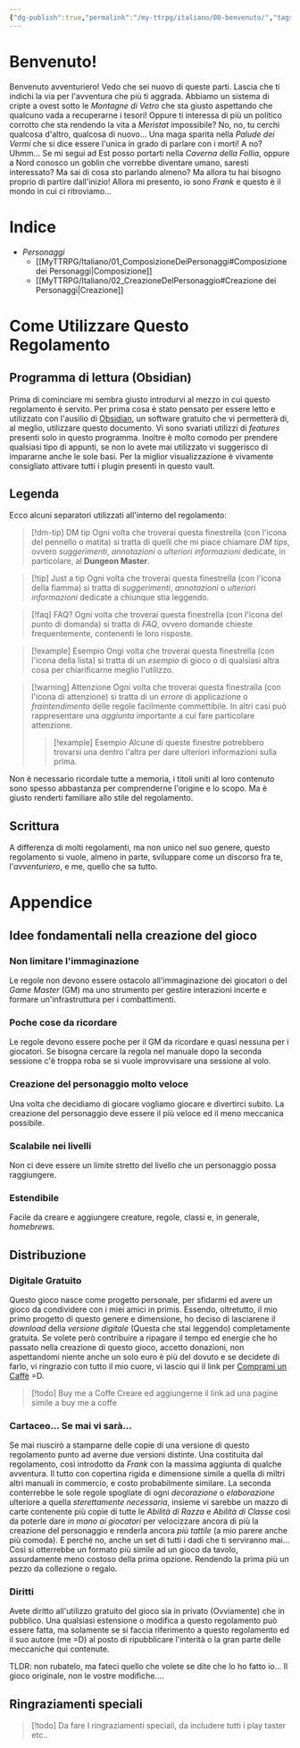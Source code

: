 ```yaml
---
{"dg-publish":true,"permalink":"/my-ttrpg/italiano/00-benvenuto/","tags":["gardenEntry"]}
---
```


# Benvenuto!
Benvenuto avventuriero! Vedo che sei nuovo di queste parti. Lascia che ti indichi la via per l'avventura che più ti aggrada. Abbiamo un sistema di cripte a ovest sotto le *Montagne di Vetro* che sta giusto aspettando che qualcuno vada a recuperarne i tesori! Oppure ti interessa di più un politico corrotto che sta rendendo la vita a *Meristat* impossibile? No, no, tu cerchi qualcosa d'altro, qualcosa di nuovo... Una maga sparita nella *Palude dei Vermi* che si dice essere l'unica in grado di parlare con i morti! A no? Uhmm... Se mi segui ad Est posso portarti nella *Caverna della Follia*, oppure a Nord conosco un goblin che vorrebbe diventare umano, saresti interessato? Ma sai di cosa sto parlando almeno? Ma allora tu hai bisogno proprio di partire dall'inizio!
Allora mi presento, io sono *Frank* e questo è il mondo in cui ci ritroviamo...

# Indice
- *Personaggi*
	- [[MyTTRPG/Italiano/01_ComposizioneDeiPersonaggi#Composizione dei Personaggi\|Composizione]]
	- [[MyTTRPG/Italiano/02_CreazioneDelPersonaggio#Creazione dei Personaggi\|Creazione]]


# Come Utilizzare Questo Regolamento
## Programma di lettura (Obsidian)
Prima di cominciare mi sembra giusto introdurvi al mezzo in cui questo regolamento è servito.
Per prima cosa è stato pensato per essere letto e utilizzato con l'ausilio di [Obsidian](https://obsidian.md), un software gratuito che vi permetterà di, al meglio, utilizzare questo documento. Vi sono svariati utilizzi di *features* presenti solo in questo programma. Inoltre è molto comodo per prendere qualsiasi tipo di appunti, se non lo avete mai utilizzato vi suggerisco di impararne anche le sole basi.
Per la miglior visualizzazione è vivamente consigliato attivare tutti i plugin presenti in questo vault.

## Legenda
Ecco alcuni separatori utilizzati all'interno del regolamento:
>[!dm-tip] DM tip
>Ogni volta che troverai questa finestrella (con l'icona del pennello o matita) si tratta di quelli che mi piace chiamare *DM tips*, ovvero *suggerimenti*, *annotazioni* o *ulteriori informazioni* dedicate, in particolare, al **Dungeon Master**.

>[!tip] Just a tip
>Ogni volta che troverai questa finestrella (con l'icona della fiamma) si tratta di _suggerimenti_, _annotazioni_ o _ulteriori informazioni_ dedicate a chiunque stia leggendo.

> [!faq] FAQ?
> Ogni volta che troverai questa finestrella (con l'icona del punto di domanda) si tratta di *FAQ*, ovvero domande chieste frequentemente, contenenti le loro risposte.

>[!example] Esempio
>Ongi volta che troverai questa finestrella (con l'icona della lista) si tratta di un *esempio* di gioco o di qualsiasi altra cosa per chiarificarne meglio l'utilizzo.

>[!warning] Attenzione
>Ogni volta che troverai questa finestralla (con l'icona di attenzione) si tratta di un *errore* di applicazione o *fraintendimento* delle regole facilmente commettibile. 
>In altri casi può rappresentare una *aggiunta* importante a cui fare particolare attenzione.
> >[!example] Esempio
> >Alcune di queste finestre potrebbero trovarsi una dentro l'altra per dare ulteriori informazioni sulla prima.

Non è necessario ricordale tutte a memoria, i titoli uniti al loro contenuto sono spesso abbastanza per comprenderne l'origine e lo scopo. Ma è giusto renderti familiare allo stile del regolamento.

## Scrittura
A differenza di molti regolamenti, ma non unico nel suo genere, questo regolamento si vuole, almeno in parte, sviluppare come un discorso fra te, l'*avventuriero*, e me, quello che sa tutto.

# Appendice
## Idee fondamentali nella creazione del gioco
### Non limitare l'immaginazione
Le regole non devono essere ostacolo all'immaginazione dei giocatori o del *Game Master* (GM) ma uno strumento per gestire interazioni incerte e formare un'infrastruttura per i combattimenti.

### Poche cose da ricordare
Le regole devono essere poche per il GM da ricordare e quasi nessuna per i giocatori. Se bisogna cercare la regola nel manuale dopo la seconda sessione c'è troppa roba se si vuole improvvisare una sessione al volo.

### Creazione del personaggio molto veloce
Una volta che decidiamo di giocare vogliamo giocare e divertirci subito. La creazione del personaggio deve essere il più veloce ed il meno meccanica possibile.

### Scalabile nei livelli
Non ci deve essere un limite stretto del livello che un personaggio possa raggiungere.

### Estendibile
Facile da creare e aggiungere creature, regole, classi e, in generale, *homebrews*.

## Distribuzione
### Digitale Gratuito
Questo gioco nasce come progetto personale, per sfidarmi ed avere un gioco da condividere con i miei amici in primis.
Essendo, oltretutto, il mio primo progetto di questo genere e dimensione, ho deciso di lasciarene il *download* della *versione digitale* (Questa che stai leggendo) completamente gratuita.
Se volete però contribuire a ripagare il tempo ed energie che ho passato nella creazione di questo gioco, accetto donazioni, non aspettandomi niente anche un solo euro è più del dovuto e se decidete di farlo, vi ringrazio con tutto il mio cuore, vi lascio qui il link per [Comprami un Caffè]() =D.
>[!todo] Buy me a Coffe
>Creare ed aggiungerne il link ad una pagine simile a buy me a coffe

### Cartaceo... Se mai vi sarà...
Se mai riuscirò a stamparne delle copie di una versione di questo regolamento punto ad averne due versioni distinte. Una costituita dal regolamento, così introdotto da *Frank* con la massima aggiunta di qualche avventura. Il tutto con copertina rigida e dimensione simile a quella di miltri altri manuali in commercio, e costo probabilmente similare. La seconda conterrebbe le sole regole spogliate di ogni *decorazione* o *elaborazione* ulteriore a quella *sterettamente necessaria*, insieme vi sarebbe un mazzo di carte contenente più copie di tutte le *Abilità di Razza* e *Abilità di Classe* così da poterle dare *in mano ai giocatori* per velocizzare ancora di più la creazione del personaggio e renderla ancora *più tattile* (a mio parere anche più comoda). E perché no, anche un set di tutti i dadi che ti serviranno mai... Così si otterrebbe un formato più simile ad un gioco da tavolo, assurdamente meno costoso della prima opzione. Rendendo la prima più un pezzo da collezione o regalo.

### Diritti
Avete diritto all'utilizzo gratuito del gioco sia in privato (Ovviamente) che in pubblico.
Una qualsiasi estensione o modifica a questo regolamento può essere fatta, ma solamente se si faccia riferimento a questo regolamento ed il suo autore (me =D) al posto di ripubblicare l'interità o la gran parte delle meccaniche qui contenute.

TLDR: non rubatelo, ma fateci quello che volete se dite che lo ho fatto io... Il gioco originale, non le vostre modifiche....

## Ringraziamenti speciali
>[!todo] Da fare
>I ringraziamenti speciali, da includere tutti i play taster etc..